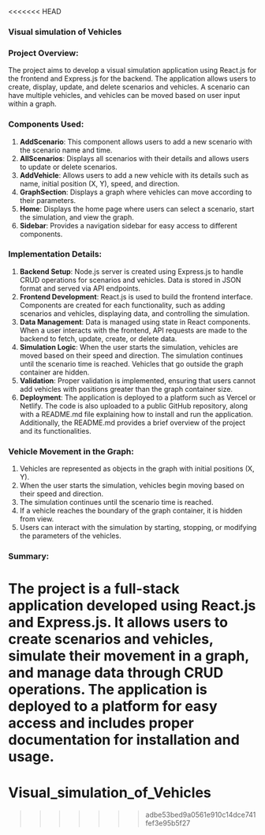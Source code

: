 <<<<<<< HEAD
### Visual simulation of Vehicles 

### Project Overview:
The project aims to develop a visual simulation application using React.js for the frontend and Express.js for the backend. The application allows users to create, display, update, and delete scenarios and vehicles. A scenario can have multiple vehicles, and vehicles can be moved based on user input within a graph.

### Components Used:
1. **AddScenario**: This component allows users to add a new scenario with the scenario name and time.
2. **AllScenarios**: Displays all scenarios with their details and allows users to update or delete scenarios.
3. **AddVehicle**: Allows users to add a new vehicle with its details such as name, initial position (X, Y), speed, and direction.
4. **GraphSection**: Displays a graph where vehicles can move according to their parameters.
5. **Home**: Displays the home page where users can select a scenario, start the simulation, and view the graph.
6. **Sidebar**: Provides a navigation sidebar for easy access to different components.

### Implementation Details:
1. **Backend Setup**: Node.js server is created using Express.js to handle CRUD operations for scenarios and vehicles. Data is stored in JSON format and served via API endpoints.
2. **Frontend Development**: React.js is used to build the frontend interface. Components are created for each functionality, such as adding scenarios and vehicles, displaying data, and controlling the simulation.
3. **Data Management**: Data is managed using state in React components. When a user interacts with the frontend, API requests are made to the backend to fetch, update, create, or delete data.
4. **Simulation Logic**: When the user starts the simulation, vehicles are moved based on their speed and direction. The simulation continues until the scenario time is reached. Vehicles that go outside the graph container are hidden.
5. **Validation**: Proper validation is implemented, ensuring that users cannot add vehicles with positions greater than the graph container size.
6. **Deployment**: The application is deployed to a platform such as Vercel or Netlify. The code is also uploaded to a public GitHub repository, along with a README.md file explaining how to install and run the application. Additionally, the README.md provides a brief overview of the project and its functionalities.

### Vehicle Movement in the Graph:
1. Vehicles are represented as objects in the graph with initial positions (X, Y).
2. When the user starts the simulation, vehicles begin moving based on their speed and direction.
3. The simulation continues until the scenario time is reached.
4. If a vehicle reaches the boundary of the graph container, it is hidden from view.
5. Users can interact with the simulation by starting, stopping, or modifying the parameters of the vehicles.

### Summary:
The project is a full-stack application developed using React.js and Express.js. It allows users to create scenarios and vehicles, simulate their movement in a graph, and manage data through CRUD operations. The application is deployed to a platform for easy access and includes proper documentation for installation and usage.
=======
# Visual_simulation_of_Vehicles
>>>>>>> adbe53bed9a0561e910c14dce741fef3e95b5f27
